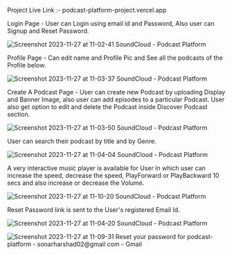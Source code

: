 Project Live Link :-  podcast-platform-project.vercel.app 

Login Page - User can Login using email id and Password, Also user can Signup and Reset Password.

![Screenshot 2023-11-27 at 11-02-41 SoundCloud - Podcast Platform](https://github.com/Harshadsonar/PodcastPlatformProject/assets/61082703/c4032899-acc8-48f6-9961-a14e41365c87)


Profile Page - Can edit name and Profile Pic and See all the podcasts of the Profile below.

![Screenshot 2023-11-27 at 11-03-37 SoundCloud - Podcast Platform](https://github.com/Harshadsonar/PodcastPlatformProject/assets/61082703/af1f2426-f962-491a-8cc0-e578a63d7a40)


Create A Podcast Page - User can create new Podcast by uploading Display and Banner Image, also user can add episodes to a particular Podcast. User also get option to edit and delete the Podcast inside Discover Podcast section. 

![Screenshot 2023-11-27 at 11-03-50 SoundCloud - Podcast Platform](https://github.com/Harshadsonar/PodcastPlatformProject/assets/61082703/fd732fb4-d036-43ae-94ea-1368c1c0170e)


User can search their podcast by title and by Genre.

![Screenshot 2023-11-27 at 11-04-04 SoundCloud - Podcast Platform](https://github.com/Harshadsonar/PodcastPlatformProject/assets/61082703/67dc239a-4fbb-4bd3-b15a-8c2c590b078d)


A very interactive music player is available for User in which user can increase the speed, decrease the speed, PlayForward or PlayBackward 10 secs and also increase or decrease the Volume.

![Screenshot 2023-11-27 at 11-10-20 SoundCloud - Podcast Platform](https://github.com/Harshadsonar/PodcastPlatformProject/assets/61082703/f5d20b3f-4365-47d9-958f-88104a415ad4)


Reset Password link is sent to the User's registered Email Id.

![Screenshot 2023-11-27 at 11-04-20 SoundCloud - Podcast Platform](https://github.com/Harshadsonar/PodcastPlatformProject/assets/61082703/b38e38f1-2d62-4eca-ade9-e84421f96a94)

![Screenshot 2023-11-27 at 11-09-31 Reset your password for podcast-platform - sonarharshad02@gmail com - Gmail](https://github.com/Harshadsonar/PodcastPlatformProject/assets/61082703/3daeaa5f-c876-4f24-9569-d2a2d603c8de)
